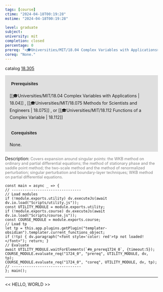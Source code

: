 ```yaml
---
tags: [course]
ctime: "2024-04-18T00:19:28"
mstime: "2024-04-18T00:19:28"

level: graduate
subject: 
university: mit
completion: closed
percentage: 0
prereq: "<🎓Universities/MIT/18.04 Complex Variables with Applications> , <🎓Universities/MIT/18.075 Methods for Scientists and Engineers> , or <🎓Universities/MIT/18.112 Functions of a Complex Variable>"
coreq: "None."
---
```


catalog [18.305](http://student.mit.edu/catalog/m18a.html#18.305)

<span style="display: block; padding: 15px; background-color: rgb(100, 100, 100, 0.2);"><font id="m_prereq1724_0" style="display: block; font-family: Arial, sans-serif; font-weight: bold; padding: 5px">Prerequisites</font><br><span id="prereq1724_0">[[🎓Universities/MIT/18.04 Complex Variables with Applications | 18.04]] , [[🎓Universities/MIT/18.075 Methods for Scientists and Engineers | 18.075]] , or [[🎓Universities/MIT/18.112 Functions of a Complex Variable | 18.112]]</span></span>
<span style="display: block; padding: 15px; background-color: rgb(100, 100, 100, 0.2);"><font id="m_coreq1724_0" style="display: block; font-family: Arial, sans-serif; font-weight: bold; padding: 5px">Corequisites</font><br><span id="coreq1724_0">None.</span></span>

<font style="">Description:</font>
<font style="color: grey; font-size: 0.8rem;">Covers expansion around singular points: the WKB method on ordinary and partial differential equations; the method of stationary phase and the saddle point method; the two-scale method and the method of renormalized perturbation; singular perturbation and boundary-layer techniques; WKB method on partial differential equations.</font>

```dataviewjs
const main = async _ => {
// --------------------------------
// Load modules
if (!module.exports.utility) dv.executeJs(await dv.io.load("Scripts/utility.js"));
const UTILITY_MODULE = module.exports.utility;
if (!module.exports.course) dv.executeJs(await dv.io.load("Scripts/course.js"));
const COURSE_MODULE = module.exports.course;
// Load tp
let tp = this.app.plugins.getPlugin("templater-obsidian").templater.current_functions_object;
if (!tp) { dv.paragraph("<font style='color: red'>tp not loaded!</font>"); return; }
// Evaluate
await UTILITY_MODULE.waitForElements(`#m_prereq1724_0`, {timeout:5});
COURSE_MODULE.evaluate_req("1724_0", "prereq", UTILITY_MODULE, dv, tp);
COURSE_MODULE.evaluate_req("1724_0", "coreq", UTILITY_MODULE, dv, tp);
// --------------------------------
}; main();
```

---

<< HELLO, WORLD >>
